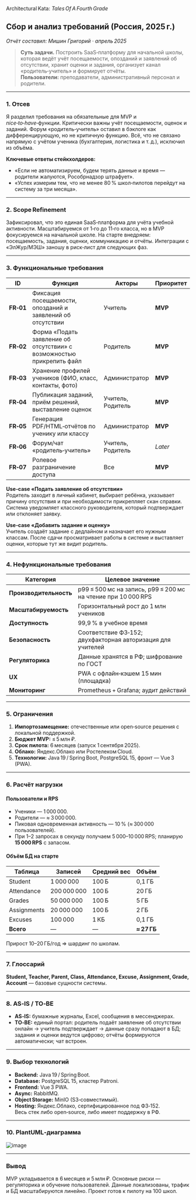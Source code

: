 Architectural Kata: *Tales Of A Fourth Grade*
## Сбор и анализ требований (Россия, 2025 г.)
*Отчёт составил: Мишин Григорий · апрель 2025*

> **Суть задачи.** Построить SaaS‑платформу для начальной школы, которая ведёт учёт посещаемости, опозданий и заявлений об отсутствии, хранит оценки и задания, организует канал «родитель‑учитель» и формирует отчёты.  
> **Пользователи:** преподаватели, административный персонал и родители.

---

### 1. Отсев
Я разделил требования на обязательные для MVP и *nice‑to‑have*‑функции. Критически важны учёт посещаемости, оценок и заданий. Форум «родитель‑учитель» оставил в бэклоге как дифференцирующую, но не критичную функцию. Всё, что не связано напрямую с учётом ученика (бухгалтерия, логистика и т. д.), исключил из объёма.

**Ключевые ответы стейкхолдеров:**
- «Если не автоматизируем, будем терять данные и время — родители жалуются, Рособрнадзор штрафует».  
- «Успех измерим тем, что не менее 80 % школ‑пилотов перейдут на систему за три месяца».

---

### 2. Scope Refinement
Зафиксировал, что это единая SaaS‑платформа для учёта учебной активности. Масштабируемся от 1‑го до 11‑го класса, но в MVP фокусируемся на начальной школе. На старте внедряем: посещаемость, задания, оценки, коммуникацию и отчёты. Интеграции с «ЭлЖур/МЭШ» заношу в риск‑лист для следующих фаз.

---

### 3. Функциональные требования
| ID | Функция | Акторы | Приоритет |
|----|---------|--------|-----------|
| **FR‑01** | Фиксация посещаемости, опозданий и заявлений об отсутствии | Учитель | **MVP** |
| **FR‑02** | Форма «Подать заявление об отсутствии» с возможностью прикрепить файл | Родитель | **MVP** |
| **FR‑03** | Хранение профилей учеников (ФИО, класс, контакты, фото) | Администратор | **MVP** |
| **FR‑04** | Публикация заданий, приём решений, выставление оценок | Учитель, Родитель | **MVP** |
| **FR‑05** | Генерация PDF/HTML‑отчётов по ученику или классу | Администратор | **MVP** |
| **FR‑06** | Форум/чат «родитель‑учитель» | Учитель, Родитель | *Later* |
| **FR‑07** | Ролевое разграничение доступа | Все | **MVP** |

**Use‑case «Подать заявление об отсутствии»**  
Родитель заходит в личный кабинет, выбирает ребёнка, указывает причину отсутствия и при необходимости прикрепляет скан справки. Система уведомляет классного руководителя, который подтверждает или отклоняет заявку.

**Use‑case «Добавить задание и оценку»**  
Учитель создаёт задание с дедлайном и назначает его нужным классам. После сдачи просматривает работы в системе и выставляет оценки, которые тут же видит родитель.

---

### 4. Нефункциональные требования
| Категория | Целевое значение |
|-----------|-----------------|
| **Производительность** | p99 ≤ 500 мс на запись, p99 ≤ 200 мс на чтение при 10 000 RPS |
| **Масштабируемость** | Горизонтальный рост до 1 млн учеников |
| **Доступность** | 99,9 % в учебное время |
| **Безопасность** | Соответствие ФЗ‑152; двухфакторная авторизация для учителей |
| **Регуляторика** | Данные хранятся в РФ; шифрование по ГОСТ |
| **UX** | PWA с офлайн‑кэшем 15 мин (площадка) |
| **Мониторинг** | Prometheus + Grafana; аудит действий |

---

### 5. Ограничения
1. **Импортозамещение:** отечественные или open‑source решения с локальной поддержкой.  
2. **Бюджет MVP:** ≤ 5 млн ₽.  
3. **Срок пилота:** 6 месяцев (запуск 1 сентября 2025).  
4. **Облако:** Яндекс.Облако или Ростелеком Cloud.  
5. **Технологии:** Java 19 / Spring Boot, PostgreSQL 15, фронт — Vue 3 (PWA).

---

### 6. Расчёт нагрузки
#### Пользователи и RPS
- Ученики — 1 000 000.  
- Родители — ≈ 3 000 000.  
- Пиковая одновременная активность — 10 % (≈ 300 000 пользователей).  
- При 1–2 запросах в секунду получаем 5 000–10 000 RPS; планирую **15 000 RPS** с запасом.

#### Объём БД на старте
| Таблица | Записей | Средний вес | Объём |
|---------|---------|-------------|-------|
| Student | 1 000 000 | 100 Б | 0,1 ГБ |
| Attendance | 200 000 000 | 100 Б | 20 ГБ |
| Grades | 50 000 000 | 100 Б | 5 ГБ |
| Assignments | 20 000 000 | 100 Б | 2 ГБ |
| Excuses | 100 000 | 1 КБ | 0,1 ГБ |
| **Всего** | — | — | **≈ 27 ГБ** |

Прирост 10–20 ГБ/год ⇒ шардинг по школам.

---

### 7. Глоссарий
**Student, Teacher, Parent, Class, Attendance, Excuse, Assignment, Grade, Account** — базовые сущности системы.

---

### 8. AS‑IS / TO‑BE
- **AS‑IS:** бумажные журналы, Excel, сообщения в мессенджерах.  
- **TO‑BE:** единый портал: родитель подаёт заявление об отсутствии онлайн → учитель подтверждает → данные сразу попадают в БД; задания и оценки ведутся цифрово; отчёты формируются автоматически; чат встроен.

---

### 9. Выбор технологий
- **Backend:** Java 19 / Spring Boot.  
- **Database:** PostgreSQL 15, кластер Patroni.  
- **Frontend:** Vue 3 PWA.  
- **Async:** RabbitMQ.  
- **Object Storage:** MinIO (S3‑совместимый).  
- **Hosting:** Яндекс.Облако, сертифицированное под ФЗ‑152.  
Весь стек либо open‑source, либо имеет поддержку в РФ.

---

### 10. PlantUML‑диаграмма 

![image](https://github.com/user-attachments/assets/64b4cc43-51b5-4772-beab-7bb5b9bab83d)


---

### Вывод
MVP укладывается в 6 месяцев и 5 млн ₽. Основные риски — регуляторика и обучение пользователей. Данные локализованы, трафик и БД масштабируются линейно. Проект готов к пилоту на 100 школ.

